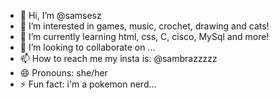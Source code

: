 - 👋 Hi, I’m @samsesz
- 👀 I’m interested in games, music, crochet, drawing and cats!
- 🌱 I’m currently learning html, css, C, cisco, MySql and more!
- 💞️ I’m looking to collaborate on ...
- 📫 How to reach me my insta is: @sambrazzzzz
- 😄 Pronouns: she/her
- ⚡ Fun fact: i'm a pokemon nerd...

<!---
samsesz/samsesz is a ✨ special ✨ repository because its `README.md` (this file) appears on your GitHub profile.
You can click the Preview link to take a look at your changes.
--->
